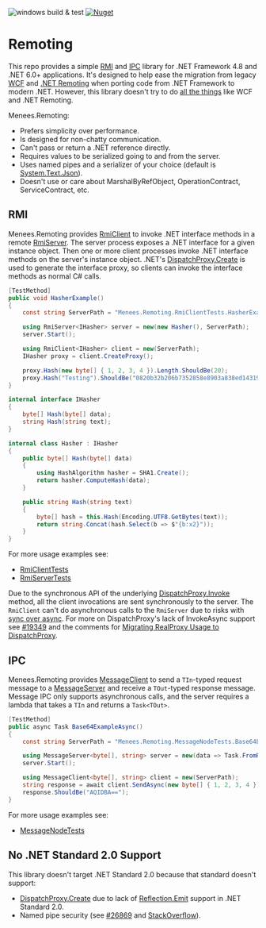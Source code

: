 ![windows build & test](https://github.com/menees/Remoting/workflows/windows%20build%20&%20test/badge.svg) [![Nuget](https://img.shields.io/nuget/v/Menees.Remoting)](https://www.nuget.org/packages/Menees.Remoting/)

# Remoting
This repo provides a simple [RMI](https://en.wikipedia.org/wiki/Remote_method_invocation) and [IPC](https://en.wikipedia.org/wiki/Inter-process_communication)
library for .NET Framework 4.8 and .NET 6.0+ applications. It's designed to help ease the migration from legacy [WCF](https://en.wikipedia.org/wiki/Windows_Communication_Foundation)
and [.NET Remoting](https://en.wikipedia.org/wiki/.NET_Remoting) when porting code from .NET Framework to modern .NET. However, this library doesn't try to do
[all the things](https://knowyourmeme.com/memes/all-the-things) like WCF and .NET Remoting.

Menees.Remoting:
* Prefers simplicity over performance.
* Is designed for non-chatty communication.
* Can't pass or return a .NET reference directly.
* Requires values to be serialized going to and from the server.
* Uses named pipes and a serializer of your choice (default is [System.Text.Json](https://docs.microsoft.com/en-us/dotnet/api/system.text.json)).
* Doesn't use or care about MarshalByRefObject, OperationContract, ServiceContract, etc.

## RMI
Menees.Remoting provides [RmiClient](src/Menees.Remoting/RmiClient.cs) to invoke .NET interface methods in a remote [RmiServer](src/Menees.Remoting/RmiServer.cs).
The server process exposes a .NET interface for a given instance object. Then one or more client processes invoke .NET interface methods on the server's instance object.
.NET's [DispatchProxy.Create](https://docs.microsoft.com/en-us/dotnet/api/system.reflection.dispatchproxy.create) is used to generate the interface proxy, so clients can invoke 
the interface methods as normal C# calls.

``` C#
[TestMethod]
public void HasherExample()
{
    const string ServerPath = "Menees.Remoting.RmiClientTests.HasherExample";

    using RmiServer<IHasher> server = new(new Hasher(), ServerPath);
    server.Start();

    using RmiClient<IHasher> client = new(ServerPath);
    IHasher proxy = client.CreateProxy();

    proxy.Hash(new byte[] { 1, 2, 3, 4 }).Length.ShouldBe(20);
    proxy.Hash("Testing").ShouldBe("0820b32b206b7352858e8903a838ed14319acdfd");
}

internal interface IHasher
{
    byte[] Hash(byte[] data);
    string Hash(string text);
}

internal class Hasher : IHasher
{
    public byte[] Hash(byte[] data)
    {
        using HashAlgorithm hasher = SHA1.Create();
        return hasher.ComputeHash(data);
    }

    public string Hash(string text)
    {
        byte[] hash = this.Hash(Encoding.UTF8.GetBytes(text));
        return string.Concat(hash.Select(b => $"{b:x2}"));
    }
}
```

For more usage examples see:
* [RmiClientTests](tests/Menees.Remoting.Tests/RmiClientTests.cs)
* [RmiServerTests](tests/Menees.Remoting.Tests/RmiServerTests.cs)

Due to the synchronous API of the underlying
[DispatchProxy.Invoke](https://docs.microsoft.com/en-us/dotnet/api/system.reflection.dispatchproxy.invoke) method, all the client invocations are sent
synchronously to the server. The `RmiClient` can't do asynchronous calls to the `RmiServer` due to risks with
[sync over async](https://devblogs.microsoft.com/pfxteam/should-i-expose-synchronous-wrappers-for-asynchronous-methods/).
For more on DispatchProxy's lack of InvokeAsync support see [#19349](https://github.com/dotnet/runtime/issues/19349)
and the comments for [Migrating RealProxy Usage to DispatchProxy](https://devblogs.microsoft.com/dotnet/migrating-realproxy-usage-to-dispatchproxy/).

## IPC
Menees.Remoting provides [MessageClient](src/Menees.Remoting/MessageClient.cs) to send a `TIn`-typed request message to
a [MessageServer](src/Menees.Remoting/MessageServer.cs) and receive a `TOut`-typed response message. Message IPC only
supports asynchronous calls, and the server requires a lambda that takes a `TIn` and returns a `Task<TOut>`.

``` C#
[TestMethod]
public async Task Base64ExampleAsync()
{
    const string ServerPath = "Menees.Remoting.MessageNodeTests.Base64ExampleAsync";

    using MessageServer<byte[], string> server = new(data => Task.FromResult(Convert.ToBase64String(data)), ServerPath);
    server.Start();

    using MessageClient<byte[], string> client = new(ServerPath);
    string response = await client.SendAsync(new byte[] { 1, 2, 3, 4 }).ConfigureAwait(false);
    response.ShouldBe("AQIDBA==");
}
```

For more usage examples see:
* [MessageNodeTests](tests/Menees.Remoting.Tests/MessageNodeTests.cs)

## No .NET Standard 2.0 Support
This library doesn't target .NET Standard 2.0 because that standard doesn't support:
* [DispatchProxy.Create](https://docs.microsoft.com/en-us/dotnet/api/system.reflection.dispatchproxy.create)
 due to lack of [Reflection.Emit](https://docs.microsoft.com/en-us/dotnet/api/system.reflection.emit) support in .NET Standard 2.0.
* Named pipe security (see [#26869](https://github.com/dotnet/runtime/issues/26869) and [StackOverflow](https://stackoverflow.com/a/54896975/1882616)).
